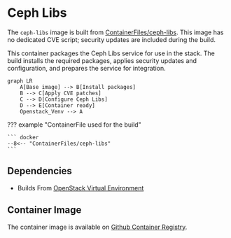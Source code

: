 # Ceph Libs

The `ceph-libs` image is built from [ContainerFiles/ceph-libs](https://github.com/rackerlabs/genestack-images/blob/main/ContainerFiles/ceph-libs). This image has no dedicated CVE script; security updates are included during the build.

This container packages the Ceph Libs service for use in the stack. The build installs the required packages, applies security updates and configuration, and prepares the service for integration.

``` mermaid
graph LR
    A[Base image] --> B[Install packages]
    B --> C[Apply CVE patches]
    C --> D[Configure Ceph Libs]
    D --> E[Container ready]
    Openstack_Venv --> A
```

??? example "ContainerFile used for the build"

    ``` docker
    --8<-- "ContainerFiles/ceph-libs"
    ```

## Dependencies

- Builds From [OpenStack Virtual Environment](openstack-venv.md)

## Container Image

The container image is available on [Github Container Registry](https://github.com/rackerlabs/genestack-images/pkgs/container/genestack-images%2Fceph-libs).
